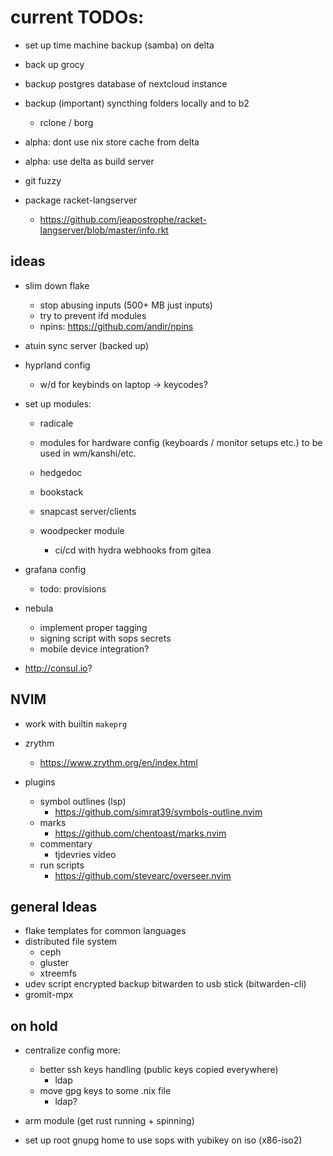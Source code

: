 # current TODOs:

- set up time machine backup (samba) on delta
- back up grocy
- backup postgres database of nextcloud instance
- backup (important) syncthing folders locally and to b2
    - rclone / borg

- alpha: dont use nix store cache from delta
- alpha: use delta as build server

- git fuzzy

- package racket-langserver
    - https://github.com/jeapostrophe/racket-langserver/blob/master/info.rkt

## ideas

- slim down flake
    - stop abusing inputs (500+ MB just inputs)
    - try to prevent ifd modules
    - npins: https://github.com/andir/npins

- atuin sync server (backed up)

- hyprland config
    - w/d for keybinds on laptop -> keycodes?

- set up modules:
    - radicale

    - modules for hardware config (keyboards / monitor setups etc.) to be used in wm/kanshi/etc.

    - hedgedoc
    - bookstack
    - snapcast server/clients

    - woodpecker module
        - ci/cd with hydra webhooks from gitea

- grafana config
    - todo: provisions

- nebula
    - implement proper tagging
    - signing script with sops secrets
    - mobile device integration?

- http://consul.io?

## NVIM

- work with builtin `makeprg`

- zrythm
    - https://www.zrythm.org/en/index.html
- plugins
    - symbol outlines (lsp)
        - https://github.com/simrat39/symbols-outline.nvim
    - marks
        - https://github.com/chentoast/marks.nvim
    - commentary
        - tjdevries video
    - run scripts
        - https://github.com/stevearc/overseer.nvim

## general Ideas

- flake templates for common languages
- distributed file system
    - ceph
    - gluster
    - xtreemfs
- udev script encrypted backup bitwarden to usb stick (bitwarden-cli)
- gromit-mpx

## on hold

- centralize config more:
    - better ssh keys handling (public keys copied everywhere)
        - ldap
    - move gpg keys to some .nix file
        - ldap?

- arm module (get rust running + spinning)
- set up root gnupg home to use sops with yubikey on iso (x86-iso2)
